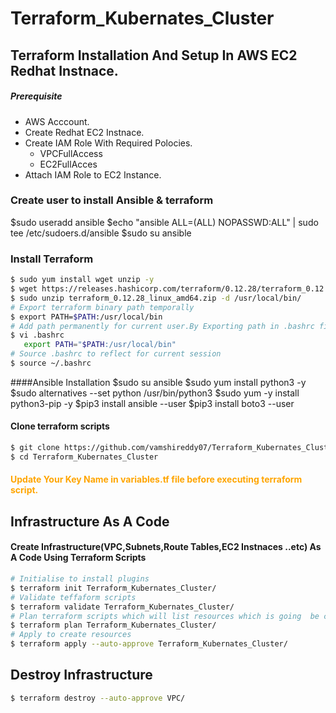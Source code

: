# Terraform_Kubernates_Cluster
## Terraform Installation And Setup In AWS EC2 Redhat Instnace.
##### Prerequisite
+ AWS Acccount.
+ Create Redhat EC2 Instnace.
+ Create IAM Role With Required Polocies.
   + VPCFullAccess
   + EC2FullAcces
+ Attach IAM Role to EC2 Instance.
### Create user to install Ansible & terraform
$sudo useradd ansible
$echo "ansible ALL=(ALL) NOPASSWD:ALL" | sudo tee /etc/sudoers.d/ansible
$sudo su ansible
### Install Terraform

``` sh
$ sudo yum install wget unzip -y
$ wget https://releases.hashicorp.com/terraform/0.12.28/terraform_0.12.28_linux_amd64.zip
$ sudo unzip terraform_0.12.28_linux_amd64.zip -d /usr/local/bin/
# Export terraform binary path temporally
$ export PATH=$PATH:/usr/local/bin
# Add path permanently for current user.By Exporting path in .bashrc file at end of file.
$ vi .bashrc
   export PATH="$PATH:/usr/local/bin"
# Source .bashrc to reflect for current session
$ source ~/.bashrc   
```
####Ansible Installation
$sudo su ansible
$sudo yum install python3 -y
$sudo alternatives --set python /usr/bin/python3
$sudo yum -y install python3-pip -y
$pip3 install ansible --user
$pip3 install boto3 --user

#### Clone terraform scripts
``` sh
$ git clone https://github.com/vamshireddy07/Terraform_Kubernates_Cluster.git
$ cd Terraform_Kubernates_Cluster
```
#### <span style="color:orange">Update Your Key Name in variables.tf file before executing terraform script.</span>
## Infrastructure As A Code
#### Create Infrastructure(VPC,Subnets,Route Tables,EC2 Instnaces ..etc) As A Code Using Terraform Scripts
``` sh
# Initialise to install plugins
$ terraform init Terraform_Kubernates_Cluster/
# Validate teffaform scripts
$ terraform validate Terraform_Kubernates_Cluster/
# Plan terraform scripts which will list resources which is going  be created.
$ terraform plan Terraform_Kubernates_Cluster/
# Apply to create resources
$ terraform apply --auto-approve Terraform_Kubernates_Cluster/
```

##  Destroy Infrastructure  
```sh
$ terraform destroy --auto-approve VPC/
```
